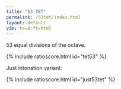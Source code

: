 ```yaml
---
title: "53-TET"
permalink: /53tet/index.html
layout: default
vim: ts=8:ft=html
---
```


53 equal divisions of the octave.

{% include ratioscore.html id="tet53" %}
<script type="application/x-ratioscore" id="tet53">
!!!OTL: 53 TET
**dtime	**ratio
*MM144	*Iclars
*	*ref:C3
1	2^(0/53)
1	2^(1/53)
1	2^(2/53)
1	2^(3/53)
1	2^(4/53)
1	2^(5/53)
1	2^(6/53)
1	2^(7/53)
1	2^(8/53)
1	2^(9/53)
1	2^(10/53)
1	2^(11/53)
1	2^(12/53)
1	2^(13/53)
1	2^(14/53)
1	2^(15/53)
1	2^(16/53)
1	2^(17/53)
1	2^(18/53)
1	2^(19/53)
1	2^(20/53)
1	2^(21/53)
1	2^(22/53)
1	2^(23/53)
1	2^(24/53)
1	2^(25/53)
1	2^(26/53)
1	2^(27/53)
1	2^(28/53)
1	2^(29/53)
1	2^(30/53)
1	2^(31/53)
1	2^(32/53)
1	2^(33/53)
1	2^(34/53)
1	2^(35/53)
1	2^(36/53)
1	2^(37/53)
1	2^(38/53)
1	2^(39/53)
1	2^(40/53)
1	2^(41/53)
1	2^(42/53)
1	2^(43/53)
1	2^(44/53)
1	2^(45/53)
1	2^(46/53)
1	2^(47/53)
1	2^(48/53)
1	2^(49/53)
1	2^(50/53)
1	2^(51/53)
1	2^(52/53)
2	2^(53/53)
*-	*-
</script>

Just intonation variant:


{% include ratioscore.html id="just53tet" %}
<script type="application/x-ratioscore" id="just53tet">
!!!OTL: just approximation to 53 TET
**dtime	**ratio
*MM144	*Iclars
*	*ref:C3
1	1
1	81/80
1	128/125
1	25/24
1	256/243
1	16/15
1	27/25
1	800/729
1	10/9
1	9/8
1	256/225
1	144/125
1	75/64
1	32/27
1	6/5
1	11/9
1	16/13
1	5/4
1	81/64
1	32/25
1	13/10
1	21/16
1	4/3
1	27/20
1	512/375
1	25/18
1	45/32
1	729/512
1	2^(28/53)
1	2^(29/53)
1	2^(30/53)
1	3/2
1	2^(32/53)
1	2^(33/53)
1	2^(34/53)
1	2^(35/53)
1	8/5
1	2^(37/53)
1	2^(38/53)
1	2^(39/53)
1	2^(40/53)
1	2^(41/53)
1	2^(42/53)
1	7/4
1	16/9
1	9/5
1	2^(46/53)
1	2^(47/53)
1	15/8
1	2^(49/53)
1	2^(50/53)
1	2^(51/53)
1	2^(52/53)
2	2
*-	*-
</script>



